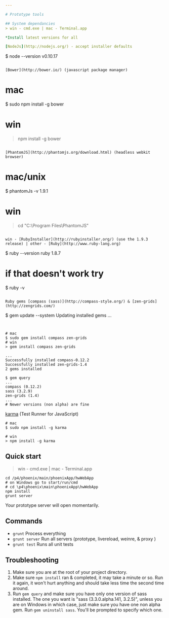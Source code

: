 ```yaml
---

# Prototype tools

## System dependancies
> win - cmd.exe | mac - Terminal.app

*Install latest versions for all

[NodeJs](http://nodejs.org/) - accept installer defaults

```
$ node --version
v0.10.17
```

[Bower](http://bower.io/) (javascript package manager)

```
# mac
$ sudo npm install -g bower

# win
> npm install -g bower
```

[PhantomJS](http://phantomjs.org/download.html) (headless webkit browser)

```
# mac/unix
$ phantomJs -v
1.9.1

# win
> cd "C:\Program Files\PhantomJS"
```

win - [RubyInstaller](http://rubyinstaller.org/) (use the 1.9.3 release) | other - [Ruby](http://www.ruby-lang.org)

```
$ ruby --version
ruby 1.8.7
# if that doesn't work try
$ ruby -v
```

Ruby gems [compass (sass)](http://compass-style.org/) & [zen-grids](http://zengrids.com/)

```
$ gem update --system 
Updating installed gems
...
```


# mac
$ sudo gem install compass zen-grids
# win
> gem install compass zen-grids

...
Successfully installed compass-0.12.2
Successfully installed zen-grids-1.4
2 gems installed

$ gem query
...
compass (0.12.2)
sass (3.2.9)
zen-grids (1.4)
...
# Newer versions (non alpha) are fine
```

[karma](http://karma-runner.github.io/0.10/index.html) (Test Runner for JavaScript)

```
# mac
$ sudo npm install -g karma

# win
> npm install -g karma
```

## Quick start

> win - cmd.exe | mac - Terminal.app

```
cd /p4/phoenix/main/phoenixApp/hwWebApp
# on Windows go to start/run/cmd
# cd \p4\phoenix\main\phoenixApp\hwWebApp
npm install
grunt server
```

Your prototype server will open momentarily.

## Commands

* `grunt` Process everything
* `grunt server` Run all servers (prototype, livereload, weinre, & proxy )
* `grunt test` Runs all unit tests

## Troubleshooting
1. Make sure you are at the root of your project directory.
2. Make sure `npm install` ran & completed, it may take a minute or so. Run it again, it won't hurt anything and should take less time the second time around.
3. Run `gem query` and make sure you have only one version of sass installed. The one you want is "sass (3.3.0.alpha.141, 3.2.5)", unless you are on Windows in which case, just make sure you have one non alpha gem. Run `gem uninstall sass`. You'll be prompted to specify which one.
